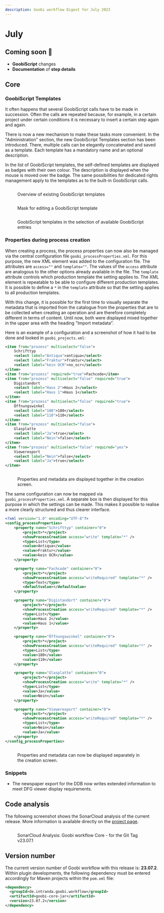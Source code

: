```yaml
---
description: Goobi workflow Digest for July 2023
---
```


# July

## Coming soon :rocket:

* **GoobiScript** changes
* **Documentation** of **step details**

## Core

### GoobiScript Templates

It often happens that several GoobiScript calls have to be made in succession. Often the calls are repeated because, for example, in a certain project under certain conditions it is necessary to insert a certain step again and again.

There is now a new mechanism to make these tasks more convenient. In the "Administration" section, the new GoobiScript Templates section has been introduced. There, multiple calls can be elegantly concatenated and saved as a template. Each template has a mandatory name and an optional description.

In the list of GoobiScript templates, the self-defined templates are displayed as badges with their own colour. The description is displayed when the mouse is moved over the badge. The same possibilities for dedicated rights management apply to the templates as to the built-in GoobiScript calls.

<figure><img src="../.gitbook/assets/23.07_EN_goobiscript-templates_overview.png" alt=""><figcaption><p>Overview of existing GoobiScript templates</p></figcaption></figure>

<figure><img src="../.gitbook/assets/23.07_EN_goobiscript-templates-edit.png" alt=""><figcaption><p>Mask for editing a GoobiScript template</p></figcaption></figure>

<figure><img src="../.gitbook/assets/23.07_EN_goobiscript-execute.png" alt=""><figcaption><p>GoobiScript templates in the selection of available GoobiScript entries</p></figcaption></figure>

### Properties during process creation

When creating a process, the process properties can now also be managed via the central configuration file `goobi_processProperties.xml`. For this purpose, the new XML element was added to the configuration file. The attributes are `access=""` and `template=""`. The values of the `access` attribute are analogous to the other options already available in the file. The `template` attribute controls which production template the setting applies to. The XML element is repeatable to be able to configure different production templates. It is possible to define a `*` in the `template` attribute so that the setting applies to all production templates.

With this change, it is possible for the first time to visually separate the metadata that is imported from the catalogue from the properties that are to be collected when creating an operation and are therefore completely different in terms of content. Until now, both were displayed mixed together in the upper area with the heading "Import metadata".

Here is an example of a configuration and a screenshot of how it had to be done and looked in `goobi_projects.xml`:

```xml
<item from="prozess" multiselect="false">
    Schrifttyp
    <select label="Antiqua">antiqua</select>
    <select label="Fraktur">fraktur</select>
    <select label="kein OCR">no_ocr</select>
</item>
<item from="prozess" required="true">Fachcode</item>
<item from="prozess" multiselect="false" required="true">
    Digistandort
    <select label="Haus 2">Haus 2</select>
    <select label="Haus 1">Haus 1</select>
</item>
<item from="prozess" multiselect="false" required="true">
    Öffnungswinkel
    <select label="180">180</select>
    <select label="110">110</select>
</item>
<item from="prozess" multiselect="false">
    Glasplatte
    <select label="Ja">true</select>
    <select label="Nein">false</select>
</item>
<item from="prozess" multiselect="false" required="yes">
    Viewerexport
    <select label="Nein">false</select>
    <select label="Ja">true</select>
</item>
```

<figure><img src="../.gitbook/assets/23.07_EN_new-process-projects.png" alt=""><figcaption><p>Properties and metadata are displayed together in the creation screen.</p></figcaption></figure>

The same configuration can now be mapped via `goobi_processProperties.xml`. A separate box is then displayed for this purpose in which the settings can be made. This makes it possible to realise a more clearly structured and thus clearer interface.

```xml
<?xml version="1.0" encoding="UTF-8"?>
<config_processProperties>
    <property name="Schrifttyp" container="0">
        <project>*</project>
        <showProcessCreation access="write" template="*" />
        <type>List</type>
        <value>Antiqua</value>
        <value>Fraktur</value>
        <value>kein OCR</value>
    </property>

    <property name="Fachcode" container="0">
        <project>*</project>
        <showProcessCreation access="writeRequired" template="*" />
        <type>Text</type>
        <defaultvalue></defaultvalue>
    </property>

    <property name="Digistandort" container="0">
        <project>*</project>
        <showProcessCreation access="writeRequired" template="*" />
        <type>List</type>
        <value>Haus 2</value>
        <value>Haus 1</value>
    </property>

    <property name="Öffnungswinkel" container="0">
        <project>*</project>
        <showProcessCreation access="writeRequired" template="*" />
        <type>List</type>
        <value>180</value>
        <value>110</value>
    </property>

    <property name="Glasplatte" container="0">
        <project>*</project>
        <showProcessCreation access="write" template="*" />
        <type>List</type>
        <value>Ja</value>
        <value>Nein</value>
    </property>

    <property name="Viewerexport" container="0">
        <project>*</project>
        <showProcessCreation access="writeRequired" template="*" />
        <type>List</type>
        <value>Nein</value>
        <value>Ja</value>
    </property>
</config_processProperties>
```

<figure><img src="../.gitbook/assets/23.07_EN_new-process-processproperties.png" alt=""><figcaption><p>Properties and metadata can now be displayed separately in the creation screen.</p></figcaption></figure>

### Snippets&#x20;

* The newspaper export for the DDB now writes extended information to meet DFG viewer display requirements.

## Code analysis

The following screenshot shows the SonarCloud analysis of the current release. More information is available directly on the [project page](https://sonarcloud.io/organizations/intranda/projects).

<figure><img src="../.gitbook/assets/23.07.1_sonar-workflow.png" alt=""><figcaption><p>SonarCloud Analysis: Goobi workflow Core - for the Git Tag v23.07.1</p></figcaption></figure>

## Version number

The current version number of Goobi workflow with this release is: **23.07.2**. Within plugin developments, the following dependency must be entered accordingly for Maven projects within the `pom.xml` file:

```xml
<dependency>
  <groupId>de.intranda.goobi.workflow</groupId>
  <artifactId>goobi-core-jar</artifactId>
  <version>23.07.2</version>
</dependency>
```
